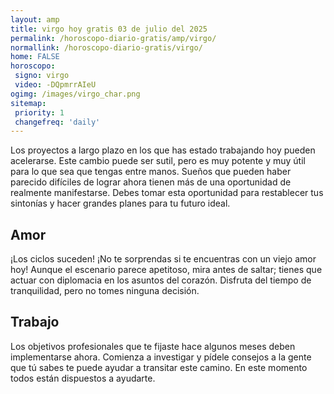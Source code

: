```yaml
---
layout: amp
title: virgo hoy gratis 03 de julio del 2025 
permalink: /horoscopo-diario-gratis/amp/virgo/
normallink: /horoscopo-diario-gratis/virgo/
home: FALSE
horoscopo:
 signo: virgo
 video: -DQpmrrAIeU
ogimg: /images/virgo_char.png
sitemap:
 priority: 1
 changefreq: 'daily'
---
```



Los proyectos a largo plazo en los que has estado trabajando hoy pueden acelerarse. Este cambio puede ser sutil, pero es muy potente y muy útil para lo que sea que tengas entre manos. Sueños que pueden haber parecido difíciles de lograr ahora tienen más de una oportunidad de realmente manifestarse. Debes tomar esta oportunidad para restablecer tus sintonías y hacer grandes planes para tu futuro ideal.

## Amor

¡Los ciclos suceden! ¡No te sorprendas si te encuentras con un viejo amor hoy! Aunque el escenario parece apetitoso, mira antes de saltar; tienes que actuar con diplomacia en los asuntos del corazón. Disfruta del tiempo de tranquilidad, pero no tomes ninguna decisión.

## Trabajo

Los objetivos profesionales que te fijaste hace algunos meses deben implementarse ahora. Comienza a investigar y pídele consejos a la gente que tú sabes te puede ayudar a transitar este camino. En este momento todos están dispuestos a ayudarte.